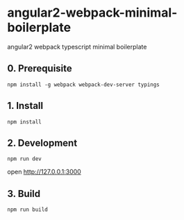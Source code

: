 # angular2-webpack-minimal-boilerplate
angular2 webpack typescript minimal boilerplate

## 0. Prerequisite
```
npm install -g webpack webpack-dev-server typings
```

## 1. Install
```
npm install
```

## 2. Development
```
npm run dev
```
open http://127.0.0.1:3000

## 3. Build
```
npm run build
```
